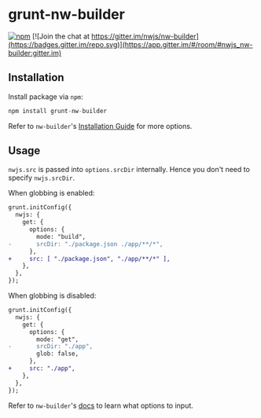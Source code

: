 # grunt-nw-builder

[![npm](https://img.shields.io/npm/v/grunt-nw-builder/latest)](https://www.npmjs.com/package/grunt-nw-builder/v/latest)
[![Join the chat at https://gitter.im/nwjs/nw-builder](https://badges.gitter.im/repo.svg)](https://app.gitter.im/#/room/#nwjs_nw-builder:gitter.im)

## Installation

Install package via `npm`:

```javascript
npm install grunt-nw-builder
```

Refer to `nw-builder`'s [Installation Guide](https://nwutils.io/nw-builder/install.html) for more options.

## Usage

`nwjs.src` is passed into `options.srcDir` internally. Hence you don't need to specify `nwjs.srcDir`.

When globbing is enabled:

```patch
grunt.initConfig({
  nwjs: {
    get: {
      options: {
        mode: "build",
-       srcDir: "./package.json ./app/**/*",
      },
+     src: [ "./package.json", "./app/**/*" ],
    },
  },
});
```

When globbing is disabled:

```patch
grunt.initConfig({
  nwjs: {
    get: {
      options: {
        mode: "get",
-       srcDir: "./app",
        glob: false,
      },
+     src: "./app",
    },
  },
});
```

Refer to `nw-builder`'s [docs](https://github.com/nwutils/nw-builder) to learn what options to input.
